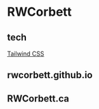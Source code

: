 # RWCorbett

## tech
[Tailwind CSS](https://tailwindcss.com/)

## rwcorbett.github.io

## RWCorbett.ca